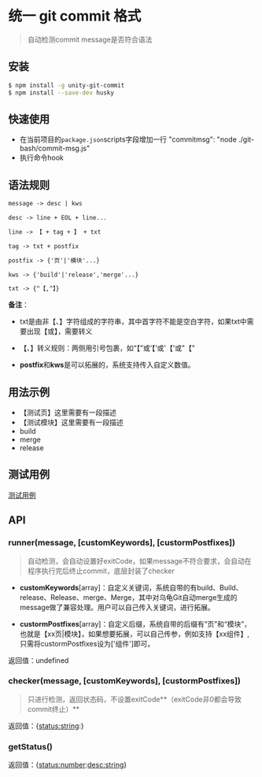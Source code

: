 # 统一 git commit 格式

>自动检测commit message是否符合语法

## 安装

```bash
$ npm install -g unity-git-commit
$ npm install --save-dev husky
```
## 快速使用

* 在当前项目的`package.json`scripts字段增加一行 "commitmsg": "node ./git-bash/commit-msg.js"
* 执行命令hook

## 语法规则

```txt
message -> desc | kws

desc -> line + EOL + line...

line -> 【 + tag + 】 + txt

tag -> txt + postfix

postfix -> {'页'|'模块'...}

kws -> {'build'|'release','merge'...}

txt -> {^【,^】}
```

**备注**：

* txt是由非【、】字符组成的字符串，其中首字符不能是空白字符，如果txt中需要出现【或】，需要转义

* 【、】转义规则：两侧用引号包裹，如“【”或‘【’或'【'或"【"

* **postfix**和**kws**是可以拓展的，系统支持传入自定义数值。

## 用法示例

* 【测试页】这里需要有一段描述
* 【测试模块】这里需要有一段描述
* build
* merge
* release

## 测试用例

[测试用例](./test/test.md)

## API

### runner(message, [customKeywords], [custormPostfixes])

>自动检测，会自动设置好exitCode，如果message不符合要求，会自动在程序执行完后终止commit，底层封装了checker

* **customKeywords**[array]：自定义关键词，系统自带的有build、Build、release、Release、merge、Merge，其中对乌龟Git自动merge生成的message做了兼容处理。用户可以自己传入关键词，进行拓展。

* **custormPostfixes**[array]：自定义后缀，系统自带的后缀有“页”和“模块”，也就是【xx页|模块】，如果想要拓展，可以自己传参，例如支持【xx组件】,只需将custormPostfixes设为['组件']即可。

返回值：undefined

### checker(message, [customKeywords], [custormPostfixes])

>只进行检测，返回状态码，不设置exitCode**（exitCode非0都会导致commit终止）**

返回值：<Object>{<status:string>:<number>}

### getStatus()

返回值：<Object>{<status:number>:<desc:string>}
